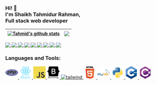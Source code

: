 <h3>Hi! 👋<br>I'm Shaikh Tahmidur Rahman,<br> Full stack web developer</h3>

| <a href="https://github.com/devtahmid/github-readme-stats"><img align="center" src="https://github-readme-stats.vercel.app/api?username=devtahmid&show_icons=true&count_private=true&hide=stars,contribs" alt="Tahmid's github stats" /></a> | <a href="https://github.com/devtahmid/github-readme-stats"><img align="center" src="https://github-readme-stats.vercel.app/api/top-langs/?username=devtahmid&layout=compact&theme=buefy&hide_border=true" /></a> |
| ------------- | ------------- |

<a href="https://github.com/devtahmid/HealthMentor">
<img align="center" src="https://github-readme-stats.vercel.app/api/pin/?username=devtahmid&repo=HealthMentor">
</a>
<a href="https://github.com/devtahmid/Rent-Your-Charger">
<img align="center" src="https://github-readme-stats.vercel.app/api/pin/?username=devtahmid&repo=Rent-Your-Charger">
</a>
<a href="https://github.com/adarshsc2000/BlockEstate">
<img align="center" src="https://github-readme-stats.vercel.app/api/pin/?username=adarshsc2000&repo=BlockEstate">
</a>
<a href="https://github.com/devtahmid/Pharmacy-Management-System">
<img align="center" src="https://github-readme-stats.vercel.app/api/pin/?username=devtahmid&repo=Pharmacy-Management-System">
</a>
<a href="https://github.com/devtahmid/AuctionWebsite">
<img align="center" src="https://github-readme-stats.vercel.app/api/pin/?username=devtahmid&repo=AuctionWebsite">
</a>
<a href="https://github.com/devtahmid/quizzical">
<img align="center" src="https://github-readme-stats.vercel.app/api/pin/?username=devtahmid&repo=quizzical">
</a>
<a href="https://github.com/devtahmid/Tenzies">
<img align="center" src="https://github-readme-stats.vercel.app/api/pin/?username=devtahmid&repo=Tenzies">
</a>
<a href="https://github.com/devtahmid/Movie-Search-App/">
<img align="center" src="https://github-readme-stats.vercel.app/api/pin/?username=devtahmid&repo=Movie-Search-App">
</a>
<a href="https://github.com/devtahmid/Digital-Diary">
<img align="center" src="https://github-readme-stats.vercel.app/api/pin/?username=devtahmid&repo=Digital-Diary">
</a>

<h3 align="left">Languages and Tools:</h3>
<p align="left">
  <a href="https://www.php.net" target="_blank" rel="noreferrer"> 
    <img src="https://raw.githubusercontent.com/devicons/devicon/master/icons/php/php-original.svg" alt="php" width="40" height="40"/> 
  </a> 
  <a href="https://reactjs.org/" target="_blank" rel="noreferrer"> 
  <img src="https://raw.githubusercontent.com/devicons/devicon/master/icons/react/react-original-wordmark.svg" alt="react" width="40" height="40"/>
</a> 
  <a href="https://developer.mozilla.org/en-US/docs/Web/JavaScript" target="_blank" rel="noreferrer"> 
    <img src="https://raw.githubusercontent.com/devicons/devicon/master/icons/javascript/javascript-original.svg" alt="javascript" width="40" height="40"/> 
  </a> 
  <a href="https://getbootstrap.com" target="_blank" rel="noreferrer"> 
  <img src="https://raw.githubusercontent.com/devicons/devicon/master/icons/bootstrap/bootstrap-plain-wordmark.svg" alt="bootstrap" width="40" height="40"/> 
  </a> 
  <a href="https://tailwindcss.com/" target="_blank" rel="noreferrer"> 
  <img src="https://www.vectorlogo.zone/logos/tailwindcss/tailwindcss-icon.svg" alt="tailwind" width="40" height="40"/> 
</a> 
  <a href="https://www.w3.org/html/" target="_blank" rel="noreferrer"> 
    <img src="https://raw.githubusercontent.com/devicons/devicon/master/icons/html5/html5-original-wordmark.svg" alt="html5" width="40" height="40"/> 
  </a> 
  <a href="https://www.mysql.com/" target="_blank" rel="noreferrer"> 
    <img src="https://raw.githubusercontent.com/devicons/devicon/master/icons/mysql/mysql-original-wordmark.svg" alt="mysql" width="40" height="40"/> 
  </a> 
  <a href="https://www.python.org" target="_blank" rel="noreferrer"> 
    <img src="https://raw.githubusercontent.com/devicons/devicon/master/icons/python/python-original.svg" alt="python" width="40" height="40"/> 
  </a> 
<a href="https://www.w3schools.com/cpp/" target="_blank" rel="noreferrer"> 
    <img src="https://raw.githubusercontent.com/devicons/devicon/master/icons/cplusplus/cplusplus-original.svg" alt="cplusplus" width="40" height="40"/>
  </a>
<a href="https://www.w3schools.com/cs/" target="_blank" rel="noreferrer"> 
  <img src="https://raw.githubusercontent.com/devicons/devicon/master/icons/csharp/csharp-original.svg" alt="csharp" width="40" height="40"/>
</a>  
</p>
